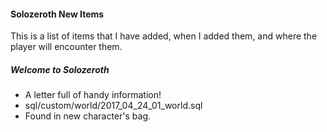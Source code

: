#### Solozeroth New Items
This is a list of items that I have added, when I added them, and where the player will encounter them.

##### Welcome to Solozeroth
- A letter full of handy information!
- sql/custom/world/2017_04_24_01_world.sql
- Found in new character's bag.
